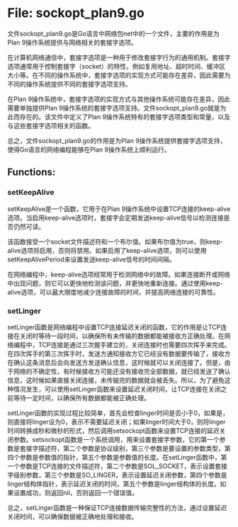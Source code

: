 # File: sockopt_plan9.go

文件sockopt_plan9.go是Go语言中网络包net中的一个文件，主要的作用是为Plan 9操作系统提供与网络相关的套接字选项。

在计算机网络通信中，套接字选项是一种用于修改套接字行为的通用机制。套接字选项通常用于控制套接字（socket）的特性，例如复用地址、超时时间、缓冲区大小等。在不同的操作系统中，套接字选项的实现方式可能存在差异，因此需要为不同的操作系统提供不同的套接字选项支持。

在Plan 9操作系统中，套接字选项的实现方式与其他操作系统可能存在差异，因此需要单独提供Plan 9操作系统的套接字选项支持。文件sockopt_plan9.go就是为此而存在的。该文件中定义了Plan 9操作系统特有的套接字选项类型和常量，以及与这些套接字选项相关的函数。

总之，文件sockopt_plan9.go的作用是为Plan 9操作系统提供套接字选项支持，使得Go语言的网络编程能够在Plan 9操作系统上顺利运行。

## Functions:

### setKeepAlive

setKeepAlive是一个函数，它用于在Plan 9操作系统中设置TCP连接的keep-alive选项。当启用keep-alive选项时，套接字会定期发送keep-alive信号以检测连接是否仍然可读。

该函数接受一个socket文件描述符和一个布尔值。如果布尔值为true，则keep-alive选项将启用，否则将禁用。如果启用了keep-alive选项，则可以使用setKeepAlivePeriod来设置发送keep-alive信号的时间间隔。

在网络编程中，keep-alive选项经常用于检测网络中的故障。如果连接断开或网络中出现问题，则它可以更快地检测该问题，并更快地重新连接。通过使用keep-alive选项，可以最大限度地减少连接故障的时间，并提高网络连接的可靠性。



### setLinger

setLinger函数是网络编程中设置TCP连接延迟关闭的函数，它的作用是让TCP连接在关闭时等待一段时间，以确保所有未传输的数据都能被接收方正确处理。在网络编程中，TCP连接是通过三次握手建立的，关闭连接时也需要四次挥手来完成。在四次挥手的第三次挥手时，发送方通知接收方它已经没有数据要传输了，接收方在确认这条消息后会向发送方发送确认信息，这时候就可以关闭连接了。但是，由于网络的不确定性，有时候接收方可能还没有接收完全部数据，就已经发送了确认信息，这时候如果直接关闭连接，未传输完的数据就会被丢失。所以，为了避免这种情况发生，可以使用setLinger函数来设置延迟关闭时间，让TCP连接在关闭之前等待一定时间，以确保所有数据都能被正确处理。

setLinger函数的实现过程比较简单，首先会检查linger时间是否小于0，如果是，则直接将linger设为0，表示不需要延迟关闭；如果linger时间大于0，则将linger时间转换成秒和微秒的形式，然后调用setsockopt函数来设置TCP连接的延迟关闭参数。setsockopt函数是一个系统调用，用来设置套接字参数，它的第一个参数是套接字描述符，第二个参数是协议级别，第三个参数是要设置的参数类型，第四个参数是参数值的指针，第五个参数是参数值的长度。在setLinger函数中，第一个参数是TCP连接的文件描述符，第二个参数是SOL_SOCKET，表示设置套接字级别参数，第三个参数是SO_LINGER，表示设置延迟关闭参数，第四个参数是linger结构体指针，表示延迟关闭的时间，第五个参数是linger结构体的长度。如果设置成功，则返回nil，否则返回一个错误值。

总之，setLinger函数是一种保证TCP连接数据传输完整性的方法，通过设置延迟关闭时间，可以确保数据被正确地处理和接收。




